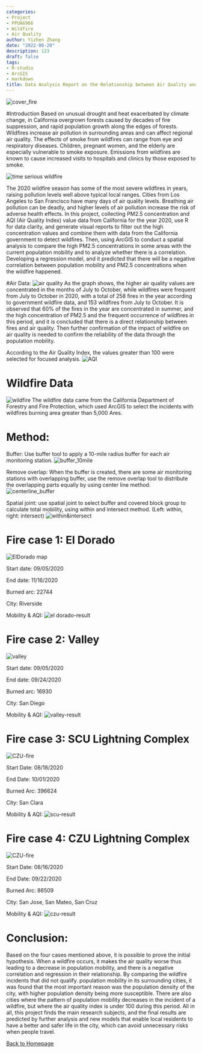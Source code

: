 ```yaml
---
categories:
- Project
- PPUA6966
- Wildfire
- Air Quality
author: Yizhen Zhang
date: "2022-08-20"
description: 123
draft: false
tags:
- R-studio
- ArcGIS
- markdown
title: Data Analysis Report on the Relationship between Air Quality and Population Mobility in California, USA
---
```

![cover_fire](/./post_1_files/1280px-Bobcat_Fire,_Los_Angeles,_San_Gabriel_Mountains.jpg)

#Introduction
Based on unusual drought and heat exacerbated by climate change, in California overgrown forests caused by decades of fire suppression, and rapid population growth along the edges of forests. Wildfires increase air pollution in surrounding areas and can affect regional air quality. The effects of smoke from wildfires can range from eye and respiratory diseases. Children, pregnant women, and the elderly are especially vulnerable to smoke exposure. Emissions from wildfires are known to cause increased visits to hospitals and clinics by those exposed to smoke. 

![time serious wildfire](/./post_1_files/wildfire1.png)

The 2020 wildfire season has some of the most severe wildfires in years, raising pollution levels well above typical local ranges. Cities from Los Angeles to San Francisco have many days of air quality levels. Breathing air pollution can be deadly, and higher levels of air pollution increase the risk of adverse health effects. 
In this project, collecting PM2.5 concentration and AQI (Air Quality Index) value data from California for the year 2020, use R for data clarity, and generate visual reports to filter out the high concentration values and combine them with data from the California government to detect wildfires. Then, using ArcGIS to conduct a spatial analysis to compare the high PM2.5 concentrations in some areas with the current population mobility and to analyze whether there is a correlation. Developing a regression model, and it predicted that there will be a negative correlation between population mobility and PM2.5 concentrations when the wildfire happened.

#Air Data:
![air quality](/./post_1_files/wildfire3.png)
As the graph shows, the higher air quality values are concentrated in the months of July to October, while wildfires were frequent from July to October in 2020, with a total of 258 fires in the year according to government wildfire data, and 153 wildfires from July to October. It is observed that 60% of the fires in the year are concentrated in summer, and the high concentration of PM2.5 and the frequent occurrence of wildfires in this period, and it is concluded that there is a direct relationship between fires and air quality. Then further confirmation of the impact of wildfire on air quality is needed to confirm the reliability of the data through the population mobility.	

According to the Air Quality Index, the values greater than 100 were selected for focused analysis.
![AQI ](/./post_1_files/wildfire4.png)

# Wildfire Data

![wildfire](/./post_1_files/wildfire—CA.PNG)
The wildfire data came from the California Department of Forestry and Fire Protection, which used ArcGIS to select the incidents with wildfires burning area greater than 5,000 Ares. 

# Method:
Buffer: Use buffer tool to apply a 10-mile radius buffer for each air monitoring station. 
![buffer_10mile](/./post_1_files/buffer_10mile.PNG)

Remove overlap: When the buffer is created, there are some air monitoring stations with overlapping buffer, use the remove overlap tool to distribute the overlapping parts equally by using center line method.
![centerline_buffer](/./post_1_files/CL_remove_overlap_10mile_buffer.PNG)

Spatial joint: use spatial joint to select buffer and covered block group to calculate total mobility, using within and intersect method. (Left: within, right: intersect)
![within&intersect](/./post_1_files/within_intersect.png)

# Fire case 1: El Dorado
![ElDorado map](/./post_1_files/ELDORADO.PNG)

Start date: 09/05/2020

End date:   11/16/2020

Burned arc: 22744

City: Riverside

Mobility & AQI:
![el dorado-result](/./post_1_files/EL-Dorado-result.png)

# Fire case 2: Valley
![valley](/./post_1_files/VALLEY.PNG)

Start date: 09/05/2020

End date:   09/24/2020

Burned arc: 16930

City: San Diego

Mobility & AQI:
![valley-result](/./post_1_files/Valley-result.png)

# Fire case 3: SCU Lightning Complex
![CZU-fire](/./post_1_files/SCU_CZU_fire.png)

Start Date: 08/18/2020 

End Date:   10/01/2020

Burned Arc: 396624

City: San Clara

Mobility & AQI:
![scu-result](/./post_1_files/SCU_weekday_result.png)

# Fire case 4: CZU Lightning Complex

![CZU-fire](/./post_1_files/SCU_CZU_fire.png)

Start Date: 08/16/2020 

End Date:   09/22/2020

Burned Arc: 86509

City: San Jose, San Mateo, San Cruz

Mobility & AQI: 
![czu-result](/./post_1_files/CZU_weekday_result.png)

# Conclusion:
Based on the four cases mentioned above, it is possible to prove the initial hypothesis. When a wildfire occurs, it makes the air quality worse thus leading to a decrease in population mobility, and there is a negative correlation and regression in their relationship. By comparing the wildfire incidents that did not qualify. population mobility in its surrounding cities, it was found that the most important reason was the population density of the city, with higher population density being more susceptible. There are also cities where the pattern of population mobility decreases in the incident of a wildfire, but where the air quality index is under 100 during this period. All in all, this project finds the main research subjects, and the final results are predicted by further analysis and new models that enable local residents to have a better and safer life in the city, which can avoid unnecessary risks when people travel.



[Back to Homepage](https://yizhen1106-portfolio.netlify.app/)